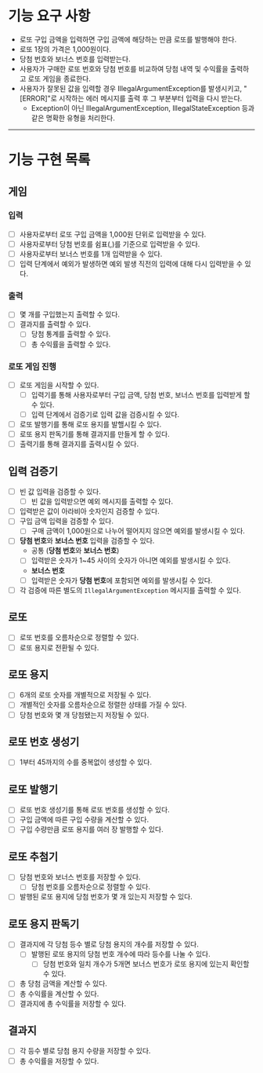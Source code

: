 # 기능 요구 사항
- 로또 구입 금액을 입력하면 구입 금액에 해당하는 만큼 로또를 발행해야 한다.
- 로또 1장의 가격은 1,000원이다.
- 당첨 번호와 보너스 번호를 입력받는다.
- 사용자가 구매한 로또 번호와 당첨 번호를 비교하여 당첨 내역 및 수익률을 출력하고 로또 게임을 종료한다.
- 사용자가 잘못된 값을 입력할 경우 IllegalArgumentException를 발생시키고, "[ERROR]"로 시작하는 에러 메시지를 출력 후 그 부분부터 입력을 다시 받는다.
  - Exception이 아닌 IllegalArgumentException, IllegalStateException 등과 같은 명확한 유형을 처리한다.

- - -

# 기능 구현 목록
## 게임
### 입력
- [ ] 사용자로부터 로또 구입 금액을 1,000원 단위로 입력받을 수 있다.
- [ ] 사용자로부터 당첨 번호를 쉼표(,)를 기준으로 입력받을 수 있다.
- [ ] 사용자로부터 보너스 번호를 1개 입력받을 수 있다.
- [ ] 입력 단계에서 예외가 발생하면 예외 발생 직전의 입력에 대해 다시 입력받을 수 있다.
### 출력
- [ ] 몇 개를 구입했는지 출력할 수 있다.
- [ ] 결과지를 출력할 수 있다.
  - [ ] 당첨 통계를 출력할 수 있다.
  - [ ] 총 수익률을 출력할 수 있다.
### 로또 게임 진행
- [ ] 로또 게임을 시작할 수 있다.
  - [ ] 입력기를 통해 사용자로부터 구입 금액, 당첨 번호, 보너스 번호를 입력받게 할 수 있다.
  - [ ] 입력 단계에서 검증기로 입력 값을 검증시킬 수 있다.
- [ ] 로또 발행기를 통해 로또 용지를 발핼시킬 수 있다.
- [ ] 로또 용지 판독기를 통해 결과지를 만들게 할 수 있다.
- [ ] 출력기를 통해 결과지를 출력시킬 수 있다.

## 입력 검증기
- [ ] 빈 값 입력을 검증할 수 있다.
  - [ ] 빈 값을 입력받으면 예외 메시지를 출력할 수 있다.
- [ ] 입력받은 값이 아라비아 숫자인지 검증할 수 있다.
- [ ] 구입 금액 입력을 검증할 수 있다.
  - [ ] 구매 금액이 1,000원으로 나누어 떨어지지 않으면 예외를 발생시킬 수 있다.
- [ ] **당첨 번호**와 **보너스 번호** 입력을 검증할 수 있다.
  - 공통 (**당첨 번호**와 **보너스 번호**)
  - [ ] 입력받은 숫자가 1~45 사이의 숫자가 아니면 예외를 발생시킬 수 있다.
  - **보너스 번호**
  - [ ] 입력받은 숫자가 **당첨 번호**에 포함되면 예외를 발생시킬 수 있다.
- [ ] 각 검증에 따른 별도의 `IllegalArgumentException` 메시지를 출력할 수 있다. 

## 로또
- [ ] 로또 번호를 오름차순으로 정렬할 수 있다.
- [ ] 로또 용지로 전환될 수 있다.

## 로또 용지
- [ ] 6개의 로또 숫자를 개별적으로 저장될 수 있다.
- [ ] 개별적인 숫자를 오름차순으로 정렬한 상태를 가질 수 있다.
- [ ] 당첨 번호와 몇 개 당첨됐는지 저장될 수 있다.

## 로또 번호 생성기
- [ ] 1부터 45까지의 수를 중복없이 생성할 수 있다.

## 로또 발행기
- [ ] 로또 번호 생성기를 통해 로또 번호를 생성할 수 있다.
- [ ] 구입 금액에 따른 구입 수량을 계산할 수 있다.
- [ ] 구입 수량만큼 로또 용지를 여러 장 발행할 수 있다.

## 로또 추첨기
- [ ] 당첨 번호와 보너스 번호를 저장할 수 있다.
  - [ ] 당첨 번호를 오름차순으로 정렬할 수 있다.
- [ ] 발행된 로또 용지에 당첨 번호가 몇 개 있는지 저장할 수 있다.

## 로또 용지 판독기
- [ ] 결과지에 각 당첨 등수 별로 당첨 용지의 개수를 저장할 수 있다.
  - [ ] 발행된 로또 용지의 당첨 번호 개수에 따라 등수를 나눌 수 있다.
    - [ ] 당첨 번호와 일치 개수가 5개면 보너스 번호가 로또 용지에 있는지 확인할 수 있다.
- [ ] 총 당첨 금액을 계산할 수 있다.
- [ ] 총 수익률을 계산할 수 있다.
- [ ] 결과지에 총 수익률을 저장할 수 있다.

## 결과지
- [ ] 각 등수 별로 당첨 용지 수량을 저장할 수 있다.
- [ ] 총 수익률을 저장할 수 있다.